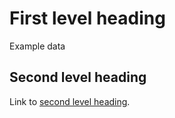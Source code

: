 # First level heading

Example data

## Second level heading

Link to [second level heading](#second-level-heading).
